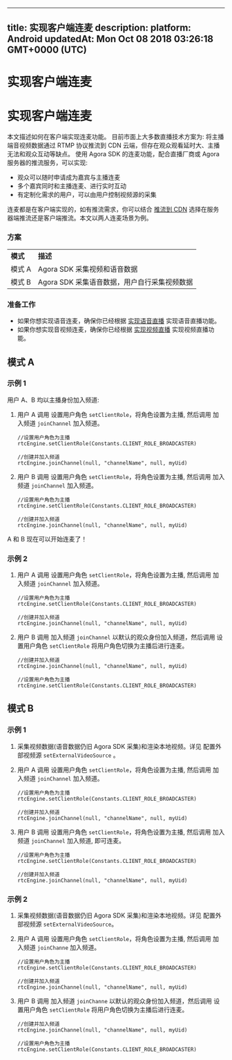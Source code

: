 
---
title: 实现客户端连麦
description: 
platform: Android
updatedAt: Mon Oct 08 2018 03:26:18 GMT+0000 (UTC)
---
# 实现客户端连麦
# 实现客户端连麦

本文描述如何在客户端实现连麦功能。 目前市面上大多数直播技术方案为: 将主播端音视频数据通过 RTMP 协议推流到 CDN 云端，但存在观众观看延时大、主播无法和观众互动等缺点。 使用 Agora SDK 的连麦功能，配合直播厂商或 Agora 服务器的推流服务，可以实现:

-   观众可以随时申请成为嘉宾与主播连麦
-   多个嘉宾同时和主播连麦、进行实时互动
-   有定制化需求的用户，可以由用户控制视频源的采集


连麦都是在客户端实现的，如有推流需求，你可以结合 [推流到 CDN](../../cn/Quickstart%20Guide/push_stream_android.md) 选择在服务器端推流还是客户端推流。本文以两人连麦场景为例。

### 方案

<table>
<colgroup>
<col/>
<col/>
</colgroup>
<tbody>
<tr><td><strong>模式</strong></td>
<td><strong>描述</strong></td>
</tr>
<tr><td>模式 A</td>
<td>Agora SDK 采集视频和语音数据</td>
</tr>
<tr><td>模式 B</td>
<td>Agora SDK 采集语音数据，用户自行采集视频数据</td>
</tr>
</tbody>
</table>



### 准备工作

-   如果你想实现语音连麦，确保你已经根据 [实现语音直播](../../cn/Quickstart%20Guide/broadcast_audio_android.md) 实现语音直播功能。
-   如果你想实现音视频连麦，确保你已经根据 [实现视频直播](../../cn/Quickstart%20Guide/broadcast_video_android.md) 实现视频直播功能。


## 模式 A

### 示例 1

用户 A、B 均以主播身份加入频道:

1.  用户 A 调用 设置用户角色 `setClientRole`，将角色设置为主播, 然后调用 加入频道 `joinChannel` 加入频道。

	```
	//设置用户角色为主播
	rtcEngine.setClientRole(Constants.CLIENT_ROLE_BROADCASTER)

	//创建并加入频道
	rtcEngine.joinChannel(null, "channelName", null, myUid)
	```

2.  用户 B 调用 设置用户角色 `setClientRole`，将角色设置为主播, 然后调用 加入频道 `joinChannel` 加入频道。

	```
	//设置用户角色为主播
	rtcEngine.setClientRole(Constants.CLIENT_ROLE_BROADCASTER)

	//创建并加入频道
	rtcEngine.joinChannel(null, "channelName", null, myUid)
	```

A 和 B 现在可以开始连麦了！

### 示例 2

1.  用户 A 调用 设置用户角色 `setClientRole`，将角色设置为主播, 然后调用 加入频道 `joinChannel` 加入频道。

	```
	//设置用户角色为主播
	rtcEngine.setClientRole(Constants.CLIENT_ROLE_BROADCASTER)

	//创建并加入频道
	rtcEngine.joinChannel(null, "channelName", null, myUid)
	```

2.  用户 B 调用 加入频道 `joinChannel` 以默认的观众身份加入频道，然后调用 设置用户角色 `setClientRole` 将用户角色切换为主播后进行连麦。

	```
	//创建并加入频道
	rtcEngine.joinChannel(null, "channelName", null, myUid)

	//设置用户角色为主播
	rtcEngine.setClientRole(Constants.CLIENT_ROLE_BROADCASTER)
	```

## 模式 B

### 示例 1

1.  采集视频数据\(语音数据仍旧 Agora SDK 采集\)和渲染本地视频。详见 配置外部视频源 `setExternalVideoSource` 。

2.  用户 A 调用 设置用户角色 `setClientRole`，将角色设置为主播, 然后调用 加入频道 `joinChannel` 加入频道。

	```
	//设置用户角色为主播
	rtcEngine.setClientRole(Constants.CLIENT_ROLE_BROADCASTER)

	//创建并加入频道
	rtcEngine.joinChannel(null, "channelName", null, myUid)
	```

3.  用户 B 调用 设置用户角色 `setClientRole`，将角色设置为主播, 然后调用 加入频道 `joinChannel` 加入频道, 即可连麦。

	```
	//设置用户角色为主播
	rtcEngine.setClientRole(Constants.CLIENT_ROLE_BROADCASTER)

	//创建并加入频道
	rtcEngine.joinChannel(null, "channelName", null, myUid)
	```

### 示例 2

1.  采集视频数据\(语音数据仍旧 Agora SDK 采集\)和渲染本地视频。详见 配置外部视频源 `setExternalVideoSource`。

2.  用户 A 调用 设置用户角色 `setClientRole`，将角色设置为主播, 然后调用 加入频道 `joinChanne` 加入频道。

	```
	//设置用户角色为主播
	rtcEngine.setClientRole(Constants.CLIENT_ROLE_BROADCASTER)

	//创建并加入频道
	rtcEngine.joinChannel(null, "channelName", null, myUid)
	```

3.  用户 B 调用 加入频道 `joinChanne` 以默认的观众身份加入频道，然后调用 设置用户角色 `setClientRole` 将用户角色切换为主播后进行连麦。

	```
	//创建并加入频道
	rtcEngine.joinChannel(null, "channelName", null, myUid)

	//设置用户角色为主播
	rtcEngine.setClientRole(Constants.CLIENT_ROLE_BROADCASTER)
	```



